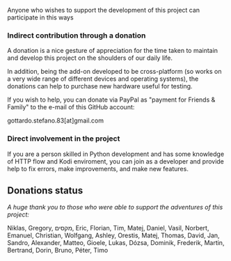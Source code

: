 Anyone who wishes to support the development of this project can participate in this ways

### Indirect contribution through a donation
A donation is a nice gesture of appreciation for the time taken to maintain and develop this project on the shoulders of our daily life.

In addition, being the add-on developed to be cross-platform (so works on a very wide range of different devices and operating systems),
the donations can help to purchase new hardware useful for testing.

If you wish to help, you can donate via PayPal as "payment for Friends & Family" to the e-mail of this GitHub account:

gottardo.stefano.83[at]gmail.com

### Direct involvement in the project
If you are a person skilled in Python development and has some knowledge of HTTP flow and Kodi enviroment,
you can join as a developer and provide help to fix errors, make improvements, and make new features.

## Donations status

_A huge thank you to those who were able to support the adventures of this project:_

Niklas, Gregory, מקסים, Eric, Florian, Tim, Matej, Daniel, Vasil, Norbert, Emanuel, Christian, Wolfgang, Ashley, Orestis, Matej, Thomas, David, Jan, Sandro, Alexander, Matteo, Gioele, Lukas, Dózsa, Dominik, Frederik, Martin, Bertrand, Dorin, Bruno, Péter, Timo
